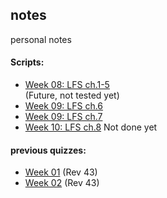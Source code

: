 ## notes
personal notes

#### Scripts:
- [Week 08: LFS ch.1-5](lfsch1-5.md)\
(Future, not tested yet)
- [Week 09: LFS ch.6](lfsch6.md)
- [Week 09: LFS ch.7](lfsch7.md)
- [Week 10: LFS ch.8](lfsch8.md) Not done yet

#### previous quizzes:
- [Week 01](w01-quiz.md) (Rev 43)
- [Week 02](w02-quiz.md) (Rev 43)

